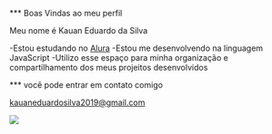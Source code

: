 *** Boas Vindas ao meu perfil 

Meu nome é Kauan Eduardo da Silva

-Estou estudando no [Alura](https://www.alura.com.br)
-Estou me desenvolvendo na linguagem JavaScript
-Utilizo esse espaço para minha organização e compartilhamento dos meus projeitos desenvolvidos 

*** você pode entrar em contato comigo 

kauaneduardosilva2019@gmail.com

![](https://github.com/KES06C07/KES06C07/assets/171052055/b412c332-f73e-4075-884e-92d899ed1898)

